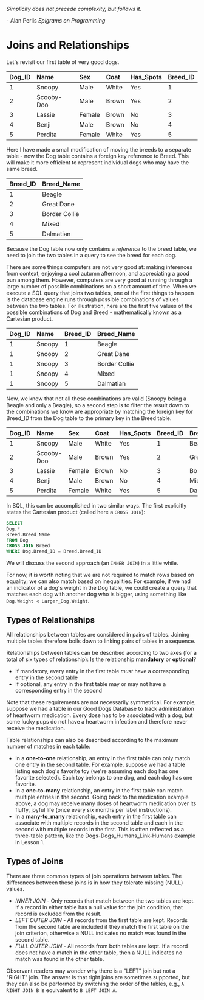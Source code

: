 *Simplicity does not precede complexity, but follows it.*

\- Alan Perlis 
*Epigrams on Programming*

# Joins and Relationships

Let's revisit our first table of very good dogs.

Dog_ID |Name | Sex | Coat | Has_Spots | Breed_ID
:---|:----| :----| :----| :----| :----
1|Snoopy | Male | White | Yes | 1
2|Scooby-Doo | Male | Brown | Yes | 2
3|Lassie | Female | Brown | No | 3
4|Benji | Male | Brown | No | 4
5|Perdita | Female | White | Yes | 5

Here I have made a small modification of moving the breeds to a separate table - now the Dog table contains a foreign key reference to Breed. This will make it more efficient to represent individual dogs who may have the same breed.

Breed_ID | Breed_Name
:--- | :---
1 | Beagle
2 | Great Dane 
3 | Border Collie
4 | Mixed
5 | Dalmatian

Because the Dog table now only contains a *reference* to the breed table, we need to join the two tables in a query to see the breed for each dog.

There are some things computers are not very good at: making inferences from context, enjoying a cool autumn afternoon, and appreciating a good pun among them. However, computers are very good at running through a large number of possible combinations on a short amount of time. When we execute a SQL query that joins two tables, one of the first things to happen is the database engine runs through possible combinations of values between the two tables. For illustration, here are the first five values of the possible combinations of Dog and Breed - mathematically known as a Cartesian product.

Dog_ID | Name | Breed_ID | Breed_Name
:--- | :--- | :--- | :---
1 | Snoopy | 1 | Beagle
1 | Snoopy | 2 | Great Dane 
1 | Snoopy | 3 | Border Collie
1 | Snoopy | 4 | Mixed
1 | Snoopy | 5 | Dalmatian

Now, we know that not all these combinations are valid (Snoopy being a Beagle and only a Beagle), so a second step is to filter the result down to the combinations we know are appropriate by matching the foreign key for Breed_ID from the Dog table to the primary key in the Breed table.

Dog_ID |Name | Sex | Coat | Has_Spots | Breed_ID | Breed_Name
:---|:----| :----| :----| :----| :---- | :---
1|Snoopy | Male | White | Yes     | 1  | Beagle
2|Scooby-Doo | Male | Brown | Yes | 2  | Great Dane 
3|Lassie | Female | Brown |    No | 3  | Border Collie
4|Benji | Male | Brown | No       | 4  | Mixed
5|Perdita | Female | White | Yes  | 5  | Dalmatian

In SQL, this can be accomplished in two similar ways. The first explicitly states the Cartesian product (called here a `CROSS JOIN`):

```sql
SELECT
Dog.*
Breed.Breed_Name
FROM Dog
CROSS JOIN Breed
WHERE Dog.Breed_ID = Breed.Breed_ID
```

We will discuss the second approach (an `INNER JOIN`) in a little while.

For now, it is worth noting that we are not required to match rows based on equality; we can also match based on inequalities. For example, if we had an indicator of a dog's weight in the Dog table, we could create a query that matches each dog with another dog who is bigger, using something like `Dog.Weight < Larger_Dog.Weight`.

## Types of Relationships

All relationships between tables are considered in pairs of tables. Joining multiple tables therefore boils down to linking pairs of tables in a sequence. 

Relationships between tables can be described according to two axes (for a total of six types of relationship):
Is the relationship **mandatory** or **optional**?
- If mandatory, every entry in the first table *must* have a corresponding entry in the second table
- If optional, any entry in the first table may or may not have a corresponding entry in the second

Note that these requirements are not necessarily symmetrical. For example, suppose we had a table in our Good Dogs Database to track administration of heartworm medication. Every dose has to be associated with a dog, but some lucky pups do not have a heartworm infection and therefore never receive the medication.

Table relationships can also be described according to the maximum number of matches in each table:
- In a **one-to-one** relationship, an entry in the first table can only match one entry in the second table. For example, suppose we had a table listing each dog's favorite toy (we're assuming each dog has one favorite selected). Each toy belongs to one dog, and each dog has one favorite.
- In a **one-to-many** relationship, an entry in the first table can match multiple entries in the second. Going back to the medication example above, a dog may receive many doses of heartworm medication over its fluffy, joyful life (once every six months per label instructions).
- In a **many-to_many** relationship, each entry in the first table can associate with multiple records in the second table and each in the second with multiple records in the first. This is often reflected as a three-table pattern, like the Dogs-Dogs_Humans_Link-Humans example in Lesson 1.

## Types of Joins

There are three common types of join operations between tables. The differences between these joins is in how they tolerate missing (NULL) values.
- *INNER JOIN* - Only records that match between the two tables are kept. If a record in either table has a null value for the join condition, that record is excluded from the result.
- *LEFT OUTER JOIN* - All records from the first table are kept. Records from the second table are included if they match the first table on the join criterion, otherwise a NULL indicates no match was found in the second table.
- *FULL OUTER JOIN* - All records from both tables are kept. If a record does not have a match in the other table, then a NULL indicates no match was found in the other table.

Observant readers may wonder why there is a "LEFT" join but not a "RIGHT" join. The answer is that right joins are sometimes supported, but they can also be performed by switching the order of the tables, e.g., `A RIGHT JOIN B` is equivalent to `B LEFT JOIN A`.
